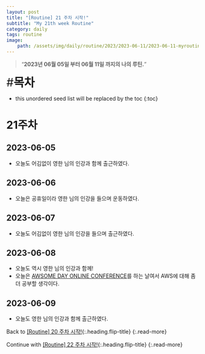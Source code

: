 ```yaml
---
layout: post
title: "[Routine] 21 주차 시작!"
subtitle: "My 21th week Routine"
category: daily
tags: routine
image:
    path: /assets/img/daily/routine/2023/2023-06-11/2023-06-11-myroutine-21th.png
---
```


> “**2023년 06월 05일 부터 06월 11일 까지의 나의 루틴.**”

<span style="font-size:30px;">\#**목차**</span>
* this unordered seed list will be replaced by the toc
{:toc}

# 21주차
## 2023-06-05
- 오늘도 어김없이 영한 님의 인강과 함께 출근하였다.

## 2023-06-06
- 오늘은 공휴일이라 영한 님의 인강을 들으며 운동하였다.

## 2023-06-07
- 오늘도 어김없이 영한 님의 인강을 들으며 출근하였다.

## 2023-06-08
- 오늘도 역시 영한 님의 인강과 함께!
- 오늘은 [AWSOME DAY ONLINE CONFERENCE]를 하는 날여서 AWS에 대해 좀 더 공부할 생각이다.

## 2023-06-09
- 오늘도 영한 님의 인강과 함께 출근하였다.

Back to [[Routine] 20 주차 시작!](./2023-06-04-week-20th.md){:.heading.flip-title}
{:.read-more}

Continue with [[Routine] 22 주차 시작!](./2023-06-18-week-22th.md){:.heading.flip-title}
{:.read-more}

<!-- Links -->
[AWSOME DAY ONLINE CONFERENCE]: https://aws.amazon.com/ko/events/awsome-day/awsome-day-online/

<!-- Study Links -->

<!-- Commit Links -->